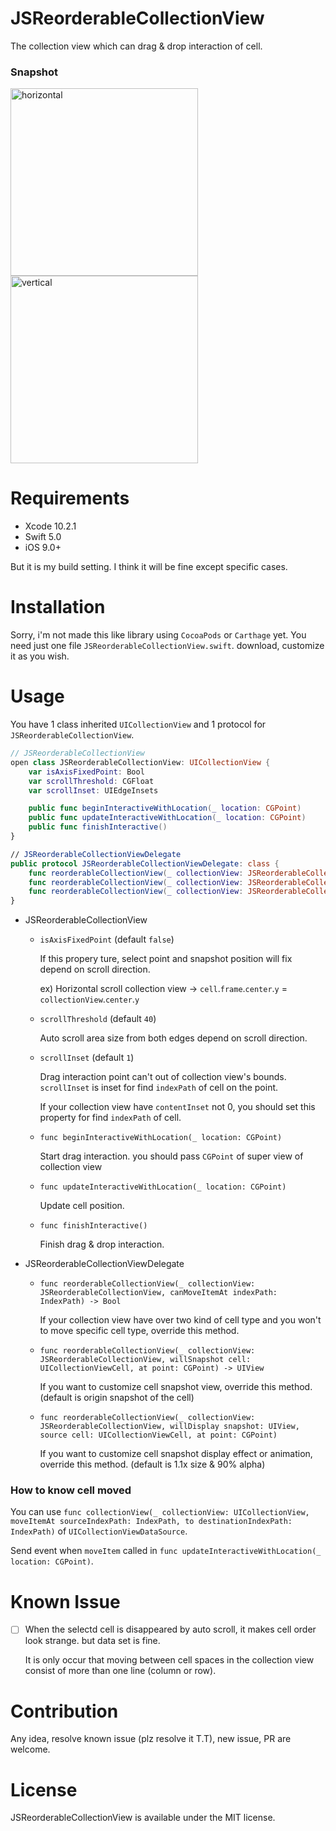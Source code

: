 # JSReorderableCollectionView
The collection view which can drag & drop interaction of cell.

### Snapshot
<div>
  <img width="300" src="./Snapshot/JSReorderableCollectionView-horizontal.gif" alt="horizontal">
  <img width="300" src="./Snapshot/JSReorderableCollectionView-vertical.gif" alt="vertical">
</div>

# Requirements
- Xcode 10.2.1
- Swift 5.0
- iOS 9.0+

But it is my build setting. I think it will be fine except specific cases.

# Installation
Sorry, i'm not made this like library using `CocoaPods` or `Carthage` yet.
You need just one file `JSReorderableCollectionView.swift`. download, customize it as you wish.

# Usage
You have 1 class inherited `UICollectionView` and 1 protocol for `JSReorderableCollectionView`.
```swift
// JSReorderableCollectionView
open class JSReorderableCollectionView: UICollectionView {
    var isAxisFixedPoint: Bool
    var scrollThreshold: CGFloat
    var scrollInset: UIEdgeInsets

    public func beginInteractiveWithLocation(_ location: CGPoint)
    public func updateInteractiveWithLocation(_ location: CGPoint)
    public func finishInteractive()
}

// JSReorderableCollectionViewDelegate
public protocol JSReorderableCollectionViewDelegate: class {
    func reorderableCollectionView(_ collectionView: JSReorderableCollectionView, canMoveItemAt indexPath: IndexPath) -> Bool
    func reorderableCollectionView(_ collectionView: JSReorderableCollectionView, willSnapshot cell: UICollectionViewCell, at point: CGPoint) -> UIView
    func reorderableCollectionView(_ collectionView: JSReorderableCollectionView, willDisplay snapshot: UIView, source cell: UICollectionViewCell, at point: CGPoint)
}

```

- JSReorderableCollectionView
  - `isAxisFixedPoint` (default `false`)
    
    If this propery ture, select point and snapshot position will fix depend on scroll direction.
    
    ex) Horizontal scroll collection view -> `cell`.`frame`.`center`.`y` = `collectionView`.`center`.`y`
  - `scrollThreshold` (default `40`)
  
    Auto scroll area size from both edges depend on scroll direction.
  - `scrollInset` (default `1`)
  
    Drag interaction point can't out of collection view's bounds. `scrollInset` is inset for find `indexPath` of cell on the point.
    
    If your collection view have `contentInset` not 0, you should set this property for find `indexPath` of cell.
  - `func beginInteractiveWithLocation(_ location: CGPoint)`
  
    Start drag interaction. you should pass `CGPoint` of super view of collection view
  - `func updateInteractiveWithLocation(_ location: CGPoint)`
  
    Update cell position.
  - `func finishInteractive()`
  
    Finish drag & drop interaction.
- JSReorderableCollectionViewDelegate
  - `func reorderableCollectionView(_ collectionView: JSReorderableCollectionView, canMoveItemAt indexPath: IndexPath) -> Bool`
  
    If your collection view have over two kind of cell type and you won't to move specific cell type, override this method.
  - `func reorderableCollectionView(_ collectionView: JSReorderableCollectionView, willSnapshot cell: UICollectionViewCell, at point: CGPoint) -> UIView`
  
    If you want to customize cell snapshot view, override this method. (default is origin snapshot of the cell)
  - `func reorderableCollectionView(_ collectionView: JSReorderableCollectionView, willDisplay snapshot: UIView, source cell: UICollectionViewCell, at point: CGPoint)`
  
    If you want to customize cell snapshot display effect or animation, override this method. (default is 1.1x size & 90% alpha)

### How to know cell moved
You can use `func collectionView(_ collectionView: UICollectionView, moveItemAt sourceIndexPath: IndexPath, to destinationIndexPath: IndexPath)` of `UICollectionViewDataSource`.

Send event when `moveItem` called in `func updateInteractiveWithLocation(_ location: CGPoint)`.

# Known Issue
- [ ] When the selectd cell is disappeared by auto scroll, it makes cell order look strange. but data set is fine.

  It is only occur that moving between cell spaces in the collection view consist of more than one line (column or row).
  
# Contribution
Any idea, resolve known issue (plz resolve it T.T), new issue, PR are welcome.

# License
JSReorderableCollectionView is available under the MIT license.
